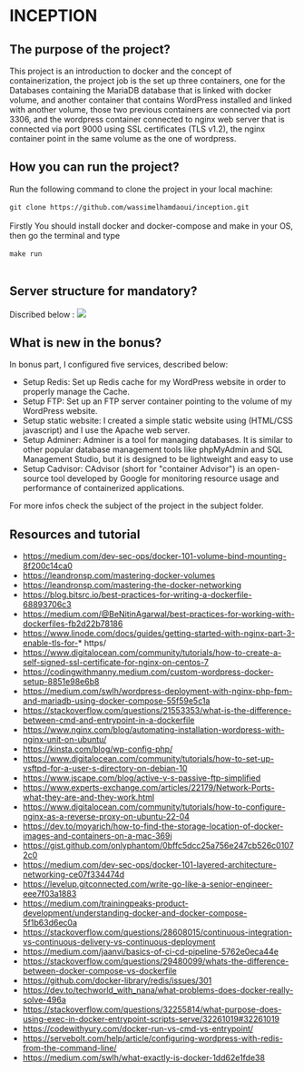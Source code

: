# INCEPTION

## The purpose of the project?

This project is an introduction to docker and the concept of containerization, the project job is the set up three containers, one for the Databases containing the MariaDB database that is linked with docker volume, and another container that contains WordPress installed and linked with another volume, those two previous containers are connected via port 3306, and the wordpress container connected to nginx web server that is connected via port 9000 using SSL certificates (TLS v1.2), the nginx container point in the same volume as the one of wordpress.


## How you can run the project?

Run the following command to clone the project in your local machine:
<br> </br>
`git clone https://github.com/wassimelhamdaoui/inception.git`
<br> </br>
Firstly You should install docker and docker-compose and make in your OS, then go the terminal and type
<br> </br>
`make run`
<br></br>

## Server structure for mandatory?

Discribed below :
<img src="./images/structure.png">

## What is new in the bonus?

In bonus part, I configured five services, described below:

* Setup Redis:
    Set up Redis cache for  my WordPress website in order to properly manage the Cache.
* Setup FTP:
    Set up an FTP server container pointing to the volume of my WordPress website.
* Setup static website:
    I created a simple static website using (HTML/CSS javascript) and I use the Apache web server.
* Setup Adminer:
    Adminer is a tool for managing databases. It is similar to other popular database management tools like phpMyAdmin and SQL Management Studio, but it is designed to be lightweight and easy to use
* Setup Cadvisor:
    CAdvisor (short for "container Advisor") is an open-source tool developed by Google for monitoring resource usage and performance of containerized applications.

For more infos check the subject of the project in the subject folder.

## Resources and tutorial

* https://medium.com/dev-sec-ops/docker-101-volume-bind-mounting-8f200c14ca0
* https://leandronsp.com/mastering-docker-volumes
* https://leandronsp.com/mastering-the-docker-networking
* https://blog.bitsrc.io/best-practices-for-writing-a-dockerfile-68893706c3
* https://medium.com/@BeNitinAgarwal/best-practices-for-working-with-dockerfiles-fb2d22b78186
* https://www.linode.com/docs/guides/getting-started-with-nginx-part-3-enable-tls-for-* https/
* https://www.digitalocean.com/community/tutorials/how-to-create-a-self-signed-ssl-certificate-for-nginx-on-centos-7
* https://codingwithmanny.medium.com/custom-wordpress-docker-setup-8851e98e6b8
* https://medium.com/swlh/wordpress-deployment-with-nginx-php-fpm-and-mariadb-using-docker-compose-55f59e5c1a
* https://stackoverflow.com/questions/21553353/what-is-the-difference-between-cmd-and-entrypoint-in-a-dockerfile
* https://www.nginx.com/blog/automating-installation-wordpress-with-nginx-unit-on-ubuntu/
* https://kinsta.com/blog/wp-config-php/
* https://www.digitalocean.com/community/tutorials/how-to-set-up-vsftpd-for-a-user-s-directory-on-debian-10
* https://www.jscape.com/blog/active-v-s-passive-ftp-simplified
* https://www.experts-exchange.com/articles/22179/Network-Ports-what-they-are-and-they-work.html
* https://www.digitalocean.com/community/tutorials/how-to-configure-nginx-as-a-reverse-proxy-on-ubuntu-22-04
* https://dev.to/moyarich/how-to-find-the-storage-location-of-docker-images-and-containers-on-a-mac-369i
* https://gist.github.com/onlyphantom/0bffc5dcc25a756e247cb526c01072c0
* https://medium.com/dev-sec-ops/docker-101-layered-architecture-networking-ce07f334474d
* https://levelup.gitconnected.com/write-go-like-a-senior-engineer-eee7f03a1883
* https://medium.com/trainingpeaks-product-development/understanding-docker-and-docker-compose-5f1b63d6ec0a
* https://stackoverflow.com/questions/28608015/continuous-integration-vs-continuous-delivery-vs-continuous-deployment
* https://medium.com/jaanvi/basics-of-ci-cd-pipeline-5762e0eca44e
* https://stackoverflow.com/questions/29480099/whats-the-difference-between-docker-compose-vs-dockerfile
* https://github.com/docker-library/redis/issues/301
* https://dev.to/techworld_with_nana/what-problems-does-docker-really-solve-496a
* https://stackoverflow.com/questions/32255814/what-purpose-does-using-exec-in-docker-entrypoint-scripts-serve/32261019#32261019
* https://codewithyury.com/docker-run-vs-cmd-vs-entrypoint/
* https://servebolt.com/help/article/configuring-wordpress-with-redis-from-the-command-line/
* https://medium.com/swlh/what-exactly-is-docker-1dd62e1fde38
